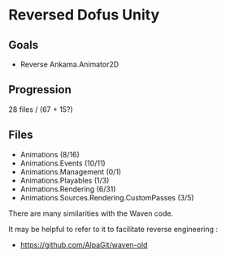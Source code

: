 # Reversed Dofus Unity

## Goals
- Reverse Ankama.Animator2D

## Progression
28 files / (67 + 15?)

## Files
- Animations (8/16)
- Animations.Events (10/11)
- Animations.Management (0/1)
- Animations.Playables (1/3)
- Animations.Rendering (6/31)
- Animations.Sources.Rendering.CustomPasses (3/5)

There are many similarities with the Waven code.

It may be helpful to refer to it to facilitate reverse engineering :
- https://github.com/AlpaGit/waven-old